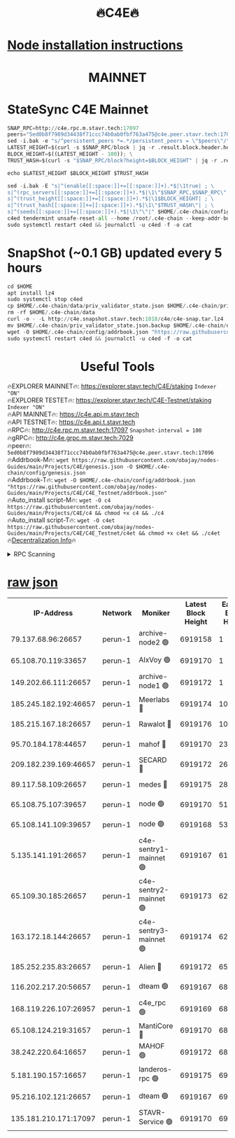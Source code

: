<h1 align="center"> 🔥C4E🔥</h1>

[Node installation instructions](https://github.com/obajay/nodes-Guides/tree/main/Projects/C4E)
=

<h1 align="center"> MAINNET</h1>

# StateSync C4E Mainnet
```python
SNAP_RPC=http://c4e.rpc.m.stavr.tech:17097
peers="5ed0b8f7989d34438f71ccc74b0ab0fbf763a475@c4e.peer.stavr.tech:17096"
sed -i.bak -e "s/^persistent_peers *=.*/persistent_peers = \"$peers\"/" $HOME/.c4e-chain/config/config.toml
LATEST_HEIGHT=$(curl -s $SNAP_RPC/block | jq -r .result.block.header.height); \
BLOCK_HEIGHT=$((LATEST_HEIGHT - 100)); \
TRUST_HASH=$(curl -s "$SNAP_RPC/block?height=$BLOCK_HEIGHT" | jq -r .result.block_id.hash)

echo $LATEST_HEIGHT $BLOCK_HEIGHT $TRUST_HASH

sed -i.bak -E "s|^(enable[[:space:]]+=[[:space:]]+).*$|\1true| ; \
s|^(rpc_servers[[:space:]]+=[[:space:]]+).*$|\1\"$SNAP_RPC,$SNAP_RPC\"| ; \
s|^(trust_height[[:space:]]+=[[:space:]]+).*$|\1$BLOCK_HEIGHT| ; \
s|^(trust_hash[[:space:]]+=[[:space:]]+).*$|\1\"$TRUST_HASH\"| ; \
s|^(seeds[[:space:]]+=[[:space:]]+).*$|\1\"\"|" $HOME/.c4e-chain/config/config.toml
c4ed tendermint unsafe-reset-all --home /root/.c4e-chain --keep-addr-book
sudo systemctl restart c4ed && journalctl -u c4ed -f -o cat
```
# SnapShot (~0.1 GB) updated every 5 hours
```python
cd $HOME
apt install lz4
sudo systemctl stop c4ed
cp $HOME/.c4e-chain/data/priv_validator_state.json $HOME/.c4e-chain/priv_validator_state.json.backup
rm -rf $HOME/.c4e-chain/data
curl -o - -L http://c4e.snapshot.stavr.tech:1018/c4e/c4e-snap.tar.lz4 | lz4 -c -d - | tar -x -C $HOME/.c4e-chain --strip-components 2
mv $HOME/.c4e-chain/priv_validator_state.json.backup $HOME/.c4e-chain/data/priv_validator_state.json
wget -O $HOME/.c4e-chain/config/addrbook.json "https://raw.githubusercontent.com/obajay/nodes-Guides/main/Projects/C4E/addrbook.json"
sudo systemctl restart c4ed && journalctl -u c4ed -f -o cat
```
 <h1 align="center"> Useful Tools</h1>

🔥EXPLORER MAINNET🔥:  https://explorer.stavr.tech/C4E/staking            `Indexer "ON"` \
🔥EXPLORER TESTET🔥:   https://explorer.stavr.tech/C4E-Testnet/staking     `Indexer "ON"` \
🔥API MAINNET🔥:       https://c4e.api.m.stavr.tech \
🔥API TESTNET🔥:       https://c4e.api.t.stavr.tech \
🔥RPC🔥:               http://c4e.rpc.m.stavr.tech:17097                  `Snapshot-interval = 100` \
🔥gRPC🔥:              http://c4e.grpc.m.stavr.tech:7029 \
🔥peer🔥:              `5ed0b8f7989d34438f71ccc74b0ab0fbf763a475@c4e.peer.stavr.tech:17096` \
🔥Addrbook-M🔥:    ```wget https://raw.githubusercontent.com/obajay/nodes-Guides/main/Projects/C4E/genesis.json -O $HOME/.c4e-chain/config/genesis.json``` \
🔥Addrbook-T🔥:    ```wget -O $HOME/.c4e-chain/config/addrbook.json "https://raw.githubusercontent.com/obajay/nodes-Guides/main/Projects/C4E/C4E_Testnet/addrbook.json"``` \
🔥Auto_install script-M🔥: ```wget -O c4 https://raw.githubusercontent.com/obajay/nodes-Guides/main/Projects/C4E/c4 && chmod +x c4 && ./c4``` \
🔥Auto_install script-T🔥: ```wget -O c4et https://raw.githubusercontent.com/obajay/nodes-Guides/main/Projects/C4E/C4E_Testnet/c4et && chmod +x c4et && ./c4et``` \
🔥[Decentralization Info](https://github.com/obajay/StateSync-snapshots/tree/main/Projects/C4E/Decentralization)🔥




<details>
<summary>RPC Scanning</summary>

<h2 align="center"> We scan nodes in real time every 4 hours. And we provide the final result of RPC endpoints.
We cannot influence the operation of these nodes in any way. </h2>


```python
If Voting Power is higher than 0 --> then the Node is a validator of the network and may be subject to attack and be a potential threat to the chain.
```
```python
We marked such validators with a red symbol
```

</details>

[raw json](https://rpc-check.c4e.stavr.tech/c4e/rpc-c4e-result.json)
=



<table><tr><th>IP-Address</th><th>Network</th><th>Moniker</th><th>Latest Block Height</th><th>Earliest Block Height</th><th>Catching Up</th><th>Tx Index</th><th>Voting Power</th><th>Scan Time</th></tr><tr><td>79.137.68.96:26657</td><td>perun-1</td><td>archive-node2 🟢</td><td>6919158</td><td>1</td><td>False</td><td>on</td><td>0</td><td>2024-01-27T20:53:13.032580100UTC</td></tr><tr><td>65.108.70.119:33657</td><td>perun-1</td><td>AlxVoy 🟢</td><td>6919170</td><td>1</td><td>False</td><td>on</td><td>0</td><td>2024-01-27T20:53:27.268321102UTC</td></tr><tr><td>149.202.66.111:26657</td><td>perun-1</td><td>archive-node1 🟢</td><td>6919172</td><td>1</td><td>False</td><td>on</td><td>0</td><td>2024-01-27T20:53:43.205070446UTC</td></tr><tr><td>185.245.182.192:46657</td><td>perun-1</td><td>Meerlabs 🔴</td><td>6919174</td><td>1051501</td><td>False</td><td>on</td><td>527310</td><td>2024-01-27T20:53:50.532747118UTC</td></tr><tr><td>185.215.167.18:26657</td><td>perun-1</td><td>Rawalot 🔴</td><td>6919176</td><td>1090501</td><td>False</td><td>on</td><td>701423</td><td>2024-01-27T20:54:02.538616759UTC</td></tr><tr><td>95.70.184.178:44657</td><td>perun-1</td><td>mahof 🔴</td><td>6919170</td><td>2342001</td><td>False</td><td>off</td><td>1865533</td><td>2024-01-27T20:53:26.837955059UTC</td></tr><tr><td>209.182.239.169:46657</td><td>perun-1</td><td>SECARD 🔴</td><td>6919172</td><td>2616101</td><td>False</td><td>off</td><td>1136703</td><td>2024-01-27T20:53:38.368576157UTC</td></tr><tr><td>89.117.58.109:26657</td><td>perun-1</td><td>medes 🔴</td><td>6919175</td><td>2826001</td><td>False</td><td>off</td><td>1484927</td><td>2024-01-27T20:53:57.741286167UTC</td></tr><tr><td>65.108.75.107:39657</td><td>perun-1</td><td>node 🟢</td><td>6919170</td><td>5198801</td><td>False</td><td>on</td><td>0</td><td>2024-01-27T20:53:29.625661678UTC</td></tr><tr><td>65.108.141.109:39657</td><td>perun-1</td><td>node 🟢</td><td>6919168</td><td>5303301</td><td>False</td><td>on</td><td>0</td><td>2024-01-27T20:53:15.477865901UTC</td></tr><tr><td>5.135.141.191:26657</td><td>perun-1</td><td>c4e-sentry1-mainnet 🟢</td><td>6919167</td><td>6198001</td><td>False</td><td>on</td><td>0</td><td>2024-01-27T20:53:11.986578464UTC</td></tr><tr><td>65.109.30.185:26657</td><td>perun-1</td><td>c4e-sentry2-mainnet 🟢</td><td>6919173</td><td>6238301</td><td>False</td><td>on</td><td>0</td><td>2024-01-27T20:53:50.185117327UTC</td></tr><tr><td>163.172.18.144:26657</td><td>perun-1</td><td>c4e-sentry3-mainnet 🟢</td><td>6919174</td><td>6239001</td><td>False</td><td>on</td><td>0</td><td>2024-01-27T20:53:51.274917711UTC</td></tr><tr><td>185.252.235.83:26657</td><td>perun-1</td><td>Alien 🔴</td><td>6919172</td><td>6502501</td><td>False</td><td>on</td><td>1136703</td><td>2024-01-27T20:53:43.642249179UTC</td></tr><tr><td>116.202.217.20:56657</td><td>perun-1</td><td>dteam 🟢</td><td>6919167</td><td>6800901</td><td>False</td><td>on</td><td>0</td><td>2024-01-27T20:53:12.256738254UTC</td></tr><tr><td>168.119.226.107:26957</td><td>perun-1</td><td>c4e_rpc 🟢</td><td>6919169</td><td>6819168</td><td>False</td><td>on</td><td>0</td><td>2024-01-27T20:53:19.923945221UTC</td></tr><tr><td>65.108.124.219:31657</td><td>perun-1</td><td>MantiCore 🔴</td><td>6919170</td><td>6819170</td><td>False</td><td>off</td><td>193327</td><td>2024-01-27T20:53:26.385010525UTC</td></tr><tr><td>38.242.220.64:16657</td><td>perun-1</td><td>MAHOF 🟢</td><td>6919172</td><td>6885501</td><td>False</td><td>on</td><td>0</td><td>2024-01-27T20:53:40.827300347UTC</td></tr><tr><td>5.181.190.157:16657</td><td>perun-1</td><td>landeros-rpc 🟢</td><td>6919175</td><td>6908001</td><td>False</td><td>on</td><td>0</td><td>2024-01-27T20:54:02.229513652UTC</td></tr><tr><td>95.216.102.121:26657</td><td>perun-1</td><td>dteam 🟢</td><td>6919167</td><td>6915001</td><td>False</td><td>on</td><td>0</td><td>2024-01-27T20:53:12.650880178UTC</td></tr><tr><td>135.181.210.171:17097</td><td>perun-1</td><td>STAVR-Service 🟢</td><td>6919170</td><td>6918701</td><td>False</td><td>on</td><td>0</td><td>2024-01-27T20:53:29.962062331UTC</td></tr></table>
